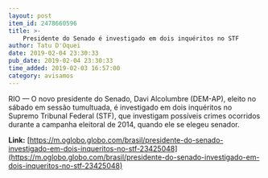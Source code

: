 ```yaml
---
layout: post
item_id: 2478660596
title: >-
    Presidente do Senado é investigado em dois inquéritos no STF
author: Tatu D'Oquei
date: 2019-02-04 23:30:33
pub_date: 2019-02-04 23:30:33
time_added: 2019-02-03 16:57:00
category: avisamos
---
```


RIO — O novo presidente do Senado, Davi Alcolumbre (DEM-AP), eleito no sábado em sessão tumultuada, é investigado em dois inquéritos no Supremo Tribunal Federal (STF), que investigam possíveis crimes ocorridos durante a campanha eleitoral de 2014, quando ele se elegeu senador.

**Link:** [https://m.oglobo.globo.com/brasil/presidente-do-senado-investigado-em-dois-inqueritos-no-stf-23425048](https://m.oglobo.globo.com/brasil/presidente-do-senado-investigado-em-dois-inqueritos-no-stf-23425048)

